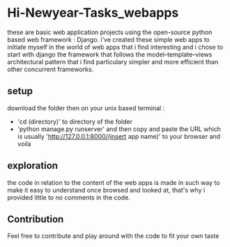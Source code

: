 # Hi-Newyear-Tasks_webapps
these are basic web application projects using the open-source python based web framework : Django.
i've created these simple web apps to initiate myself in the world of web apps that i find interesting and i chose to start with django the framework that follows the model–template–views architectural pattern that i find particulary simpler and more efficient than other concurrent frameworks.
## setup 
download the folder
then on your unix based terminal :
- 'cd (directory)' to directory of the folder
- 'python manage.py runserver' 
and then copy and paste the URL which is usually 'http://127.0.0.1:8000/(insert app name)' to your browser and voila
## exploration 
the code in relation to the content of the web apps is made in such way to make it easy to understand once browsed and looked at, that's why i provided little to no comments in the code.
## Contribution
Feel free to contribute and play around with the code to fit your own taste
